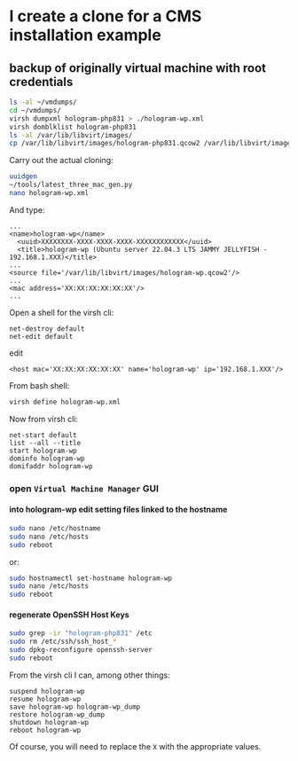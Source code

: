 # I create a clone for a CMS installation example

## backup of originally virtual machine with root credentials

```bash
ls -al ~/vmdumps/
cd ~/vmdumps/
virsh dumpxml hologram-php831 > ./hologram-wp.xml
virsh domblklist hologram-php831
ls -al /var/lib/libvirt/images/
cp /var/lib/libvirt/images/hologram-php831.qcow2 /var/lib/libvirt/images/hologram-wp.qcow2
```

Carry out the actual cloning:

```bash
uuidgen
~/tools/latest_three_mac_gen.py
nano hologram-wp.xml
```

And type:

```text
...
<name>hologram-wp</name>
  <uuid>XXXXXXXX-XXXX-XXXX-XXXX-XXXXXXXXXXXX</uuid>
  <title>hologram-wp (Ubuntu server 22.04.3 LTS JAMMY JELLYFISH - 192.168.1.XXX)</title>
...
<source file='/var/lib/libvirt/images/hologram-wp.qcow2'/>
...
<mac address='XX:XX:XX:XX:XX:XX'/>
...
```

Open a shell for the virsh cli:

```shell
net-destroy default
net-edit default
```

edit

```text
<host mac='XX:XX:XX:XX:XX:XX' name='hologram-wp' ip='192.168.1.XXX'/>
```

From bash shell:

```bash
virsh define hologram-wp.xml
```

Now from virsh cli:

```shell
net-start default
list --all --title
start hologram-wp
dominfo hologram-wp
domifaddr hologram-wp
```

### open `Virtual Machine Manager` GUI

#### into hologram-wp edit setting files linked to the hostname

```bash
sudo nano /etc/hostname
sudo nano /etc/hosts
sudo reboot
```

or:

```bash
sudo hostnamectl set-hostname hologram-wp
sudo nano /etc/hosts
sudo reboot
```

#### regenerate OpenSSH Host Keys

```bash
sudo grep -ir "hologram-php831" /etc
sudo rm /etc/ssh/ssh_host_*
sudo dpkg-reconfigure openssh-server
sudo reboot
```

From the virsh cli I can, among other things:

```shell
suspend hologram-wp
resume hologram-wp
save hologram-wp hologram-wp_dump
restore hologram-wp_dump
shutdown hologram-wp
reboot hologram-wp
```

Of course, you will need to replace the `X` with the appropriate values.
